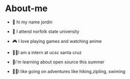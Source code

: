 # About-me

- 👋 hi my name jordin

- 📕 I attend norfolk state university

- 🎮 I love playing games and watching anime 

- 🧑‍🎓I am a intern at ucsc santa cruz

- 🌱i'm learning about open source this summer

- 🚴🏾I like going on adventures like hiking,zipling, swiming


